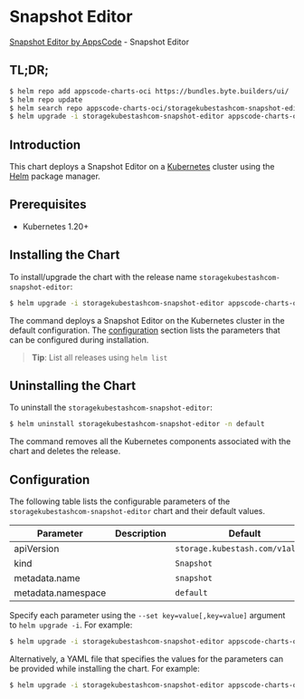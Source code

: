 # Snapshot Editor

[Snapshot Editor by AppsCode](https://appscode.com) - Snapshot Editor

## TL;DR;

```bash
$ helm repo add appscode-charts-oci https://bundles.byte.builders/ui/
$ helm repo update
$ helm search repo appscode-charts-oci/storagekubestashcom-snapshot-editor --version=v0.6.0
$ helm upgrade -i storagekubestashcom-snapshot-editor appscode-charts-oci/storagekubestashcom-snapshot-editor -n default --create-namespace --version=v0.6.0
```

## Introduction

This chart deploys a Snapshot Editor on a [Kubernetes](http://kubernetes.io) cluster using the [Helm](https://helm.sh) package manager.

## Prerequisites

- Kubernetes 1.20+

## Installing the Chart

To install/upgrade the chart with the release name `storagekubestashcom-snapshot-editor`:

```bash
$ helm upgrade -i storagekubestashcom-snapshot-editor appscode-charts-oci/storagekubestashcom-snapshot-editor -n default --create-namespace --version=v0.6.0
```

The command deploys a Snapshot Editor on the Kubernetes cluster in the default configuration. The [configuration](#configuration) section lists the parameters that can be configured during installation.

> **Tip**: List all releases using `helm list`

## Uninstalling the Chart

To uninstall the `storagekubestashcom-snapshot-editor`:

```bash
$ helm uninstall storagekubestashcom-snapshot-editor -n default
```

The command removes all the Kubernetes components associated with the chart and deletes the release.

## Configuration

The following table lists the configurable parameters of the `storagekubestashcom-snapshot-editor` chart and their default values.

|     Parameter      | Description |                   Default                   |
|--------------------|-------------|---------------------------------------------|
| apiVersion         |             | <code>storage.kubestash.com/v1alpha1</code> |
| kind               |             | <code>Snapshot</code>                       |
| metadata.name      |             | <code>snapshot</code>                       |
| metadata.namespace |             | <code>default</code>                        |


Specify each parameter using the `--set key=value[,key=value]` argument to `helm upgrade -i`. For example:

```bash
$ helm upgrade -i storagekubestashcom-snapshot-editor appscode-charts-oci/storagekubestashcom-snapshot-editor -n default --create-namespace --version=v0.6.0 --set apiVersion=storage.kubestash.com/v1alpha1
```

Alternatively, a YAML file that specifies the values for the parameters can be provided while
installing the chart. For example:

```bash
$ helm upgrade -i storagekubestashcom-snapshot-editor appscode-charts-oci/storagekubestashcom-snapshot-editor -n default --create-namespace --version=v0.6.0 --values values.yaml
```
